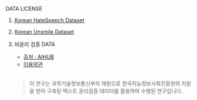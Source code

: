 
DATA LICENSE

1. [Korean HateSpeech Dataset](https://github.com/kocohub/korean-hate-speech/blob/master/LICENSE.md)

2. [Korean Unsmile Dataset](https://www.apache.org/licenses/LICENSE-2.0)

3. 비윤리 검증 DATA
    - [출처 : AIHUB](https://aihub.or.kr/aihubdata/data/view.docurrMenu=115&topMenu=100&aihubDataSe=realm&dataSetSn=558)
    - [이용약관](https://www.aihub.or.kr/intrcn/guid/usagepolicy.do?currMenu=151&topMenu=105) <br></br>
    
      
    > 이 연구는 과학기술정보통신부의 재원으로 한국지능정보사회진흥원의 지원을 받아 구축된 텍스트 윤리검증 데이터를 활용하여 수행된 연구입니다.
    
  


